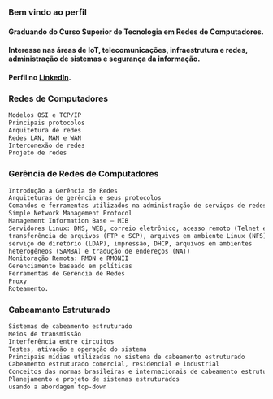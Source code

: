 ### Bem vindo ao perfil

#### Graduando do Curso Superior de Tecnologia em Redes de Computadores.

#### Interesse nas áreas de IoT, telecomunicações, infraestrutura e redes, administração de sistemas e segurança da informação. 

#### Perfil no [LinkedIn](https://www.linkedin.com/in/eduardossantos/).


### Redes de Computadores

```markdown
Modelos OSI e TCP/IP
Principais protocolos
Arquitetura de redes
Redes LAN, MAN e WAN
Interconexão de redes
Projeto de redes
```

### Gerência de Redes de Computadores

```markdown
Introdução a Gerência de Redes
Arquiteturas de gerência e seus protocolos
Comandos e ferramentas utilizados na administração de serviços de redes baseadas em Linux
Simple Network Management Protocol
Management Information Base – MIB
Servidores Linux: DNS, WEB, correio eletrônico, acesso remoto (Telnet e SSH),
transferência de arquivos (FTP e SCP), arquivos em ambiente Linux (NFS),
serviço de diretório (LDAP), impressão, DHCP, arquivos em ambientes
heterogêneos (SAMBA) e tradução de endereços (NAT)
Monitoração Remota: RMON e RMONII
Gerenciamento baseado em políticas
Ferramentas de Gerência de Redes
Proxy
Roteamento.
```

### Cabeamanto Estruturado

```markdown
Sistemas de cabeamento estruturado
Meios de transmissão
Interferência entre circuitos
Testes, ativação e operação do sistema
Principais mídias utilizadas no sistema de cabeamento estruturado
Cabeamento estruturado comercial, residencial e industrial
Conceitos das normas brasileiras e internacionais de cabeamento estruturado
Planejamento e projeto de sistemas estruturados
usando a abordagem top-down
```
